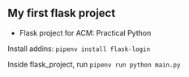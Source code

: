 ## My first flask project

* Flask project for ACM: Practical Python

Install addins: `pipenv install flask-login`

Inside flask_project, run `pipenv run python main.py`